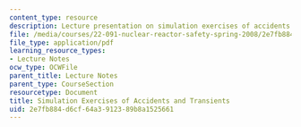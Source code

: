 ```yaml
---
content_type: resource
description: Lecture presentation on simulation exercises of accidents and transients.
file: /media/courses/22-091-nuclear-reactor-safety-spring-2008/2e7fb884d6cf64a3912389b8a1525661_MIT22_091S08_lec14.pdf
file_type: application/pdf
learning_resource_types:
- Lecture Notes
ocw_type: OCWFile
parent_title: Lecture Notes
parent_type: CourseSection
resourcetype: Document
title: Simulation Exercises of Accidents and Transients
uid: 2e7fb884-d6cf-64a3-9123-89b8a1525661
---
```

